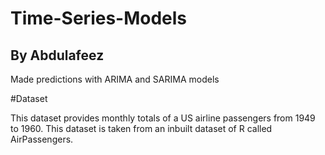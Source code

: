 # Time-Series-Models
## By Abdulafeez
Made predictions with ARIMA and SARIMA models

#Dataset

This dataset provides monthly totals of a US airline passengers from 1949 to 1960. This dataset is taken from an inbuilt dataset of R called AirPassengers.
